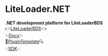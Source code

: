 # LiteLoader.NET
**.NET development platform for LiteLoaderBDS**  
👉[LiteLoaderBDS](https://github.com/LiteLDev/LiteLoaderBDS)👈  
✨[Docs](https://docs.litebds.com/#/)✨  
🔎[PluginTemplate](https://github.com/StarsDream00/PluginTemplate.NET)🔍  
💡[SDK](https://github.com/StarsDream00/LiteLoader.NETSDK)💡  
